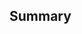 ## Summary
<!---
Summary of changes. Include any relevant context and complexities. Link any
relevant issues / branches / other PRs / blockers / etc.
--->
